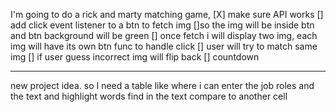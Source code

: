 I'm going to do a rick and marty matching game,
[X] make sure API works
[] add click event listener to a btn to fetch img
    []so the img will be inside btn and btn background will be green
[] once fetch i will display two img, each img will have its own btn func to handle click
[] user will try to match same img
[] if user guess incorrect img will flip back
[] countdown


-------------
new project idea. so I need a table like where i can enter the job roles and the text and highlight words find in the text compare to another cell